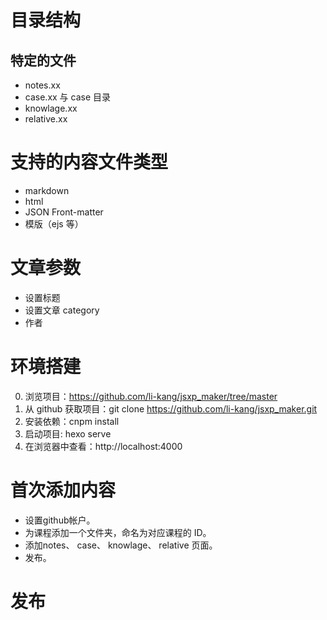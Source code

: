 # 目录结构
## 特定的文件
* notes.xx
* case.xx 与 case 目录
* knowlage.xx
* relative.xx

# 支持的内容文件类型
* markdown
* html
* JSON Front-matter
* 模版（ejs 等）

# 文章参数
* 设置标题
* 设置文章 category 
* 作者

# 环境搭建
0. 浏览项目：https://github.com/li-kang/jsxp_maker/tree/master
1. 从 github 获取项目：git clone https://github.com/li-kang/jsxp_maker.git
2. 安装依赖：cnpm install
3. 启动项目: hexo serve
4. 在浏览器中查看：http://localhost:4000

# 首次添加内容
* 设置github帐户。
* 为课程添加一个文件夹，命名为对应课程的 ID。
* 添加notes、 case、 knowlage、 relative 页面。
* 发布。

# 发布



